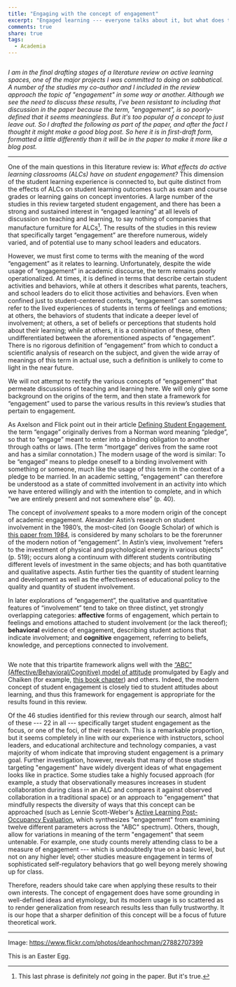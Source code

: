 ```yaml
---
title: "Engaging with the concept of engagement"
excerpt: "Engaged learning --- everyone talks about it, but what does the term, engagement, even mean? Does it mean anything? We take a look through an excerpt from a forthcoming literature review on active learning  spaces."
comments: true
share: true
tags:
  - Academia
---
```


<img src="{{ site.url }}{{ site.baseurl }}/assets/images/switch.jpg" alt="" class="full">

_I am in the final drafting stages of a literature review on active learning spaces, one of the major projects I was committed to doing on sabbatical. A number of the studies my co-author and I included in the review approach the topic of "engagement" in some way or another. Although we see the need to discuss these results, I've been resistant to including that discussion in the paper because the term, "engagement", is so poorly-defined that it seems meaningless. But it's too popular of a concept to just leave out. So I drafted the following as part of the paper, and after the fact I thought it might make a good blog post. So here it is in first-draft form, formatted a little differently than it will be in the paper to make it more like a blog post._

---

One of the main questions in this literature review is: _What effects do active learning classrooms (ALCs)  have on student engagement?_  This dimension of the student learning experience is connected to, but quite distinct from the effects of ALCs on student learning outcomes such as exam and course grades or learning gains on concept inventories. A large number of the studies in this review targeted student engagement, and there has been a strong and sustained interest in “engaged learning” at all levels of discussion on teaching and learning, to say nothing of companies that manufacture furniture for ALCs[^1]. The results of the studies in this review that specifically target “engagement” are therefore numerous, widely varied, and of potential use to many school leaders and educators.

However, we must first come to terms with the meaning of the word “engagement” as it relates to learning. Unfortunately, despite the wide usage of “engagement” in academic discourse, the term remains poorly operationalized. At times, it is defined in terms that describe certain student activities and behaviors, while at others it describes what parents, teachers, and school leaders do to elicit those activities and behaviors. Even when confined just to student-centered contexts, “engagement” can sometimes refer to the lived experiences of students in terms of feelings and emotions; at others, the behaviors of students that indicate a deeper level of involvement; at others, a set of beliefs or perceptions that students hold about their learning; while at others, it is a combination of these, often undifferentiated between the aforementioned aspects of “engagement”. There is no rigorous definition of “engagement” from which to conduct a scientific analysis of research on the subject, and given the wide array of meanings of this term in actual use, such a definition is unlikely to come to light in the near future.

We will not attempt to rectify the various concepts of “engagement” that permeate discussions of teaching and learning here. We will only give some background on the origins of the term, and then state a framework for “engagement” used to parse the various results in this review’s studies that pertain to engagement.

As Axelson and Flick point out in their article [Defining Student Engagement](https://eric.ed.gov/?id=EJ911465), the term “engage” originally derives from a Norman word meaning “pledge”, so that to “engage” meant to enter into a binding obligation to another through oaths or laws. (The term “mortgage” derives from the same root and has a similar connotation.) The modern usage of the word is similar: To be “engaged” means to pledge oneself to a binding involvement with something or someone, much like the usage of this term in the context of a pledge to be married. In an academic setting, “engagement” can therefore be understood as a state of committed involvement in an activity into which we have entered willingly and with the intention to complete, and in which “we are entirely present and not somewhere else” (p. 40).

The concept of _involvement_ speaks to a more modern origin of the concept of academic engagement. Alexander Astin’s research on student involvement in the 1980’s, the most-cited (on Google Scholar) of which is [this paper from 1984](https://www.researchgate.net/profile/Alexander_Astin/publication/220017441_Student_Involvement_A_Development_Theory_for_Higher_Education/links/00b7d52d094bf5957e000000/Student-Involvement-A-Development-Theory-for-Higher-Education.pdf), is considered by many scholars to be the forerunner of the modern notion of “engagement”. In Astin’s view, involvement “refers to the investment of physical and psychological energy in various objects” (p. 519); occurs along a continuum with different students contributing different levels of investment in the same objects; and has both quantitative and qualitative aspects. Astin further ties the quantity of student learning and development as well as the effectiveness of educational policy to the quality and quantity of student involvement.

In later explorations of “engagement”, the qualitative and quantitative features of “involvement” tend to take on three distinct, yet strongly overlapping categories: **affective** forms of engagement, which pertain to feelings and emotions attached to student involvement (or the lack thereof); **behavioral** evidence of engagement, describing student actions that indicate involvement; and **cognitive** engagement, referring to beliefs, knowledge, and perceptions connected to involvement.

<img src="{{ site.url }}{{ site.baseurl }}/assets/images/engagement-venn.png" alt="" class="full">

We note that this tripartite framework aligns well with the [“ABC” (Affective/Behavioral/Cognitive) model of attitude](https://www.simplypsychology.org/attitudes.html) promulgated by Eagly and Chaiken (for example, [this book chapter](http://psycnet.apa.org/record/1998-07091-007)) and others. Indeed, the modern concept of student engagement is closely tied to student attitudes about learning, and thus this framework for engagement is appropriate for the results found in this review.

Of the 46 studies identified for this review through our search, almost half of these --- 22 in all --- specifically target student engagement as the focus, or one of the foci, of their research. This is a remarkable proportion, but it seems completely in line with our experience with instructors, school leaders, and educational architecture and technology companies, a vast majority of whom indicate that improving student engagement is a primary goal. Further investigation, however, reveals that many of those studies targeting "engagement" have widely divergent ideas of what engagement looks like in practice. Some studies take a highly focused approach (for example, a study that observationally measures increases in student collaboration during class in an ALC and compares it against observed collaboration in a traditional space) or an approach to "engagement" that mindfully respects the diversity of ways that this concept can be approached (such as Lennie Scott-Weber's [Active Learning Post-Occupancy Evaluation](https://www.steelcase.com/content/uploads/2015/03/Post-Occupancy-Whitepaper_FINAL.pdf), which synthesizes "engagement" from examining twelve different parameters across the "ABC" spectrum). Others, though, allow for variations in meaning of the term "engagement" that seem untenable. For example, one study counts merely attending class to be a measure of engagement --- which is undoubtedly true on a basic level, but not on any higher level; other studies measure engagement in terms of sophisticated self-regulatory behaviors that go well beyong merely showing up for class.

Therefore, readers should take care when applying these results to their own interests. The concept of engagement does have some grounding in well-defined ideas and etymology, but its modern usage is so scattered as to render generalization from research results less than fully trustworthy. It is our hope that a sharper definition of this concept will be a focus of future theoretical work. 

---

Image: https://www.flickr.com/photos/deanhochman/27882707399

This is an Easter Egg.


[^1]: This last phrase is definitely _not_ going in the paper. But it's true.
